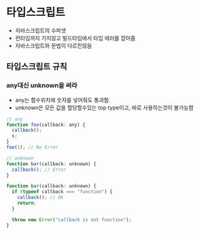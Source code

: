 # 타입스크립트

- 자바스크립트의 수퍼셋
- 런타임까지 가지않고 빌드타임에서 타입 에러를 잡아줌
- 자바스크립트와 문법이 다르진않음

## 타입스크립트 규칙

### any대신 unknown을 써라

- any는 함수위치에 숫자를 넣어줘도 통과함.
- unknown은 모든 값을 할당할수있는 top type이고, 바로 사용하는것이 불가능함

```js
// any
function foo(callback: any) {
  callback();
  s;
}
foo(1); // No Error

// unknown
function bar(callback: unknown) {
  callback(); // Error
}

function bar(callback: unknown) {
  if (typeof callback === "function") {
    callback(); // Ok
    return;
  }

  throw new Error("callback is not function");
}
```
